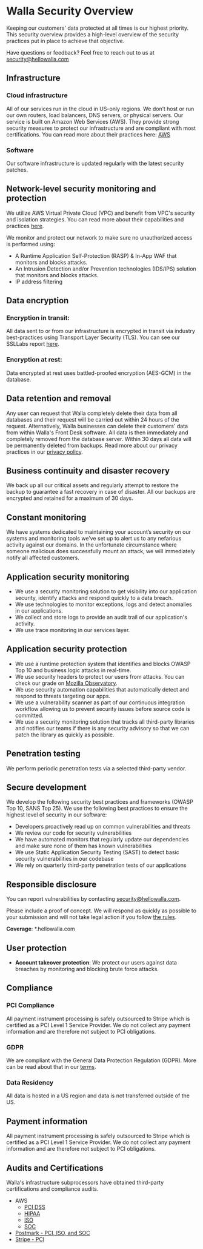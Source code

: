# Walla Security Overview

Keeping our customers' data protected at all times is our highest priority. This security overview provides a high-level overview of the security practices put in place to achieve that objective.

Have questions or feedback? Feel free to reach out to us at
[security@hellowalla.com](mailto:security@hellowalla.com)

## Infrastructure
### Cloud infrastructure

All of our services run in the cloud in US-only regions. We don’t host or run our own routers, load balancers, DNS servers, or physical servers. Our service is built on Amazon Web Services (AWS). They provide strong security measures to protect our infrastructure and are compliant with most certifications. You can read more about their practices here: [AWS](https://aws.amazon.com/security/)
                              
### Software
Our software infrastructure is updated regularly with the latest security patches.
            
## Network-level security monitoring and protection
We utilize AWS Virtual Private Cloud (VPC) and benefit from VPC's security and isolation strategies. You can read more about their capabilities and practices [here](https://aws.amazon.com/vpc/).

We monitor and protect our network to make sure no unauthorized access is performed using:
* A Runtime Application Self-Protection (RASP) & In-App WAF that monitors and blocks attacks.
* An Intrusion Detection and/or Prevention technologies (IDS/IPS) solution that monitors and blocks attacks.
* IP address filtering

## Data encryption
### Encryption in transit: 
All data sent to or from our infrastructure is encrypted in transit via industry best-practices using Transport Layer Security (TLS). You can see our SSLLabs report [here](https://www.ssllabs.com/ssltest/analyze.html?d=manage.hellowalla.com).
                
### Encryption at rest:
Data encrypted at rest uses battled-proofed encryption (AES-GCM) in the database.
              
## Data retention and removal

Any user can request that Walla completely delete their data from all databases and their request will be carried out within 24 hours of the request. Alternatively, Walla businesses can delete their customers' data from within Walla's Front Desk software. All data is then immediately and completely removed from the database server. Within 30 days all data will be permanently deleted from backups. Read more about our privacy   practices in our [privacy policy](https://www.hellowalla.com/privacy).

## Business continuity and disaster recovery</h2>
We back up all our critical assets and regularly attempt to restore the backup to guarantee a fast recovery in case of disaster. All our backups are encrypted and retained for a maximum of 30 days.

## Constant monitoring
We have systems dedicated to maintaining your account’s security on our systems and monitoring tools we’ve set up to alert us to any nefarious activity against our domains. In the unfortunate circumstance where someone malicious does successfully mount an attack, we will immediately notify all affected customers.
       
## Application security monitoring
* We use a security monitoring solution to get visibility into our application security, identify attacks and respond quickly to a data breach.
* We use technologies to monitor exceptions, logs and detect anomalies in our applications.
* We collect and store logs to provide an audit trail of our application's activity.
* We use trace monitoring in our services layer.

## Application security protection
* We use a runtime protection system that identifies and blocks OWASP Top 10 and business logic attacks in real-time.
* We use security headers to protect our users from attacks. You can check our grade on [Mozilla Observatory](https://observatory.mozilla.org/analyze/manage.hellowalla.com).
* We use security automation capabilities that automatically detect and respond to threats targeting our apps.
* We use a vulnerability scanner as part of our continuous integration workflow allowing us to prevent security issues before source code is committed.
* We use a security monitoring solution that tracks all third-party libraries and notifies our teams if there is any security advisory so that we can patch the library as quickly as possible.

## Penetration testing
We perform periodic penetration tests via a selected third-party vendor.

## Secure development
We develop the following security best practices and frameworks (OWASP Top 10, SANS Top 25). We use the following best practices to ensure the highest level of security in our software:
* Developers proactively read up on common vulnerabilities and threats
* We review our code for security vulnerabilities
* We have automated monitors that regularly update our dependencies and make sure none of them has known vulnerabilities
* We use Static Application Security Testing (SAST) to detect basic security vulnerabilities in our codebase
* We rely on quarterly third-party penetration tests of our applications

## Responsible disclosure
You can report vulnerabilities by contacting [security@hellowalla.com](security@hellowalla.com).

Please include a proof of concept. We will respond as quickly as
possible to your submission and will not take legal action if you follow [the rules](https://cheatsheetseries.owasp.org/cheatsheets/Vulnerability_Disclosure_Cheat_Sheet.html).

**Coverage**: *.hellowalla.com
                            
## User protection
* **Account takeover protection**: We protect our users against data breaches by monitoring and blocking brute force attacks.

## Compliance
### PCI Compliance
All payment instrument processing is safely outsourced to Stripe which is certified as a PCI Level 1 Service Provider. We do not collect any payment information and are therefore not subject to PCI obligations.
            
### GDPR
We are compliant with the General Data Protection Regulation (GDPR). More can be read about that in our [terms](/terms).

### Data Residency
All data is hosted in a US region and data is not transferred outside of the US.
                   
## Payment information
All payment instrument processing is safely outsourced to Stripe which is certified as a PCI Level 1 Service Provider. We do not collect any payment information and are therefore not subject to PCI obligations.

## Audits and Certifications
Walla's infrastructure subprocessors have obtained third-party certifications and compliance audits.

* AWS
	* [PCI DSS](https://aws.amazon.com/compliance/pci-dss-level-1-faqs/)
	* [HIPAA](https://aws.amazon.com/compliance/hipaa-compliance/)
	* [ISO](https://aws.amazon.com/compliance/iso-certified/)
	* [SOC](https://aws.amazon.com/compliance/soc-faqs/)
* [Postmark - PCI, ISO, and SOC](https://postmarkapp.com/eu-privacy#security-and-privacy)
* [Stripe - PCI](https://stripe.com/docs/security/stripe)

